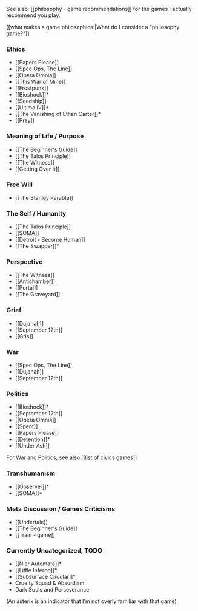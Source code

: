 See also: [[philosophy - game recommendations]] for the games I actually recommend you play.

[[what makes a game philosophical|What do I consider a "philosophy game?"]]

### Ethics

 - [[Papers Please]]
 - [[Spec Ops, The Line]]
 - [[Opera Omnia]]
 - [[This War of Mine]]
 - [[Frostpunk]]
 - [[Bioshock]]\*
 - [[Seedship]]
 - [[Ultima IV]]\*
 - [[The Vanishing of Ethan Carter]]\*
 - [[Prey]]

### Meaning of Life / Purpose

 - [[The Beginner's Guide]]
 - [[The Talos Principle]]
 - [[The Witness]]
 - [[Getting Over It]]

### Free Will

 - [[The Stanley Parable]]

### The Self / Humanity

 - [[The Talos Principle]]
 - [[SOMA]]
 - [[Detroit - Become Human]]
 - [[The Swapper]]\*

### Perspective

 - [[The Witness]]
 - [[Antichamber]]
 - [[Portal]]
 - [[The Graveyard]]

### Grief

 - [[Dujanah]]
 - [[September 12th]]
 - [[Gris]]

### War

 - [[Spec Ops, The Line]]
 - [[Dujanah]]
 - [[September 12th]]

### Politics

 - [[Bioshock]]\*
 - [[September 12th]]
 - [[Opera Omnia]]
 - [[Spent]]
 - [[Papers Please]]
 - [[Detention]]\*
 - [[Under Ash]]

For War and Politics, see also [[list of civics games]]

### Transhumanism

 - [[Observer]]\*
 - [[SOMA]]\*

### Meta Discussion / Games Criticisms

 - [[Undertale]]
 - [[The Beginner's Guide]]
 - [[Train - game]]

### Currently Uncategorized, TODO

 - [[Nier Automata]]\*
 - [[Little Inferno]]\*
 - [[Subsurface Circular]]\*
 - Cruelty Squad & Absurdism
 - Dark Souls and Perseverance

(An asterix is an indicator that I'm not overly familiar with that game)
